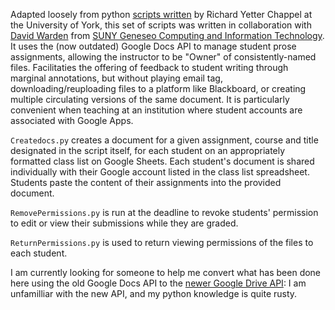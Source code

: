 Adapted loosely from python [scripts written](http://www.philosophyetc.net/2010/11/grading-with-google-docs.html) by Richard Yetter Chappel at the University of York, this set of scripts was written in collaboration with [David Warden](https://github.com/dfwarden) from [SUNY Geneseo Computing and Information Technology](https://www.geneseo.edu/cit/staff). It uses the (now outdated) Google Docs API to manage student prose assignments, allowing the instructor to be "Owner" of consistently-named files. Facilitaties the offering of feedback to student writing through marginal annotations, but without playing email tag, downloading/reuploading files to a platform like Blackboard, or creating multiple circulating versions of the same document. It is particularly convenient when teaching at an institution where student accounts are associated with Google Apps.

`Createdocs.py` creates a document for a given assignment, course and title designated in the script itself, for each student on an appropriately formatted class list on Google Sheets. Each student's document is shared individually with their Google account listed in the class list spreadsheet. Students paste the content of their assignments into the provided document.

`RemovePermissions.py` is run at the deadline to revoke students' permission to edit or view their submissions while they are graded.

`ReturnPermissions.py` is used to return viewing permissions of the files to each student.

I am currently looking for someone to help me convert what has been done here using the old Google Docs API to the [newer Google Drive API](https://developers.google.com/api-client-library/python/apis/drive/v2): I am unfamilliar with the new API, and my python knowledge is quite rusty.
